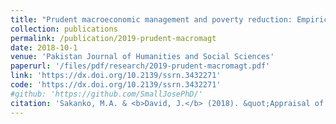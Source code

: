 ```yaml
---
title: "Prudent macroeconomic management and poverty reduction: Empirical evidence from Nigeria"
collection: publications
permalink: /publication/2019-prudent-macromagt
date: 2018-10-1
venue: 'Pakistan Journal of Humanities and Social Sciences'
paperurl: '/files/pdf/research/2019-prudent-macromagt.pdf'
link: 'https://dx.doi.org/10.2139/ssrn.3432271'
code: 'https://dx.doi.org/10.2139/ssrn.3432271'
#github: 'https://github.com/SmallJosePhD/'
citation: 'Sakanko, M.A. & <b>David, J.</b> (2018). &quot;Appraisal of the Determinants of Energy Use in Lapai Local Government.&quot; <i>Pakistan Journal of Humanities and Social Sciences</i>, <i>6</i>(4), 443-457. doi:10.2139/ssrn.3432271'
---
```

